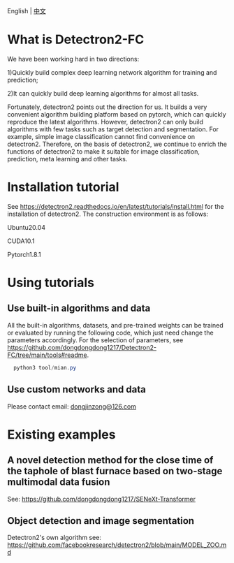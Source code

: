 English | [中文](https://github.com/dongdongdong1217/Detectron2-All/blob/main/README_ch.md)

# What is Detectron2-FC
We have been working hard in two directions: 

1)Quickly build complex deep learning network algorithm for training and prediction; 

2)It can quickly build deep learning algorithms for almost all tasks. 

Fortunately, detectron2 points out the direction for us. It builds a very convenient algorithm building platform based on pytorch, which can quickly reproduce the latest algorithms. However, detectron2 can only build algorithms with few tasks such as target detection and segmentation. For example, simple image classification cannot find convenience on detectron2. Therefore, on the basis of detectron2, we continue to enrich the functions of detectron2 to make it suitable for image classification, prediction, meta learning and other tasks.
# Installation tutorial
See https://detectron2.readthedocs.io/en/latest/tutorials/install.html for the installation of detectron2. The construction environment is as follows:

Ubuntu20.04

CUDA10.1

Pytorch1.8.1

# Using tutorials
## Use built-in algorithms and data
All the built-in algorithms, datasets, and pre-trained weights can be trained or evaluated by running the following code, which just need change the parameters accordingly. For the selection of parameters, see 
https://github.com/dongdongdong1217/Detectron2-FC/tree/main/tools#readme.
```java  
  python3 tool/mian.py
```
## Use custom networks and data
Please contact email: dongjinzong@126.com

# Existing examples
## A novel detection method for the close time of the taphole of blast furnace based on two-stage multimodal data fusion
See: https://github.com/dongdongdong1217/SENeXt-Transformer

## Object detection and image segmentation
Detectron2's own algorithm see: https://github.com/facebookresearch/detectron2/blob/main/MODEL_ZOO.md

